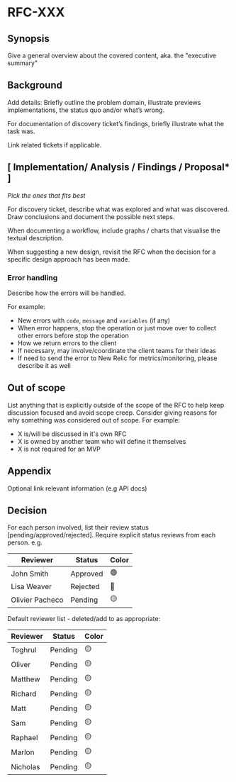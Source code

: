 # RFC-XXX

## Synopsis

Give a general overview about the covered content, aka. the "executive summary"

## Background

Add details: Briefly outline the problem domain, illustrate previews implementations, the status quo and/or what’s wrong.

For documentation of discovery ticket’s findings, briefly illustrate what the task was.

Link related tickets if applicable.

## [ Implementation/ Analysis / Findings / Proposal* ]

*Pick the ones that fits best*

For discovery ticket, describe what was explored and what was discovered. Draw conclusions and document the possible next steps.

When documenting a workflow, include graphs / charts that visualise the textual description.

When suggesting a new design, revisit the RFC when the decision for a specific design approach has been made.

### Error handling

Describe how the errors will be handled.

For example:

* New errors with `code`, `message` and `variables` (if any)
* When error happens, stop the operation or just move over to collect other errors before stop the operation
* How we return errors to the client
* If necessary, may involve/coordinate the client teams for their ideas
* If need to send the error to New Relic for metrics/monitoring, please describe it as well

## Out of scope

List anything that is explicitly outside of the scope of the RFC to help keep discussion focused and avoid scope creep.
Consider giving reasons for why something was considered out of scope. For example:

* X is/will be discussed in it's own RFC
* X is owned by another team who will define it themselves
* X is not required for an MVP

## Appendix

Optional link relevant information  (e.g API docs)

## Decision

For each person involved, list their review status [pending/approved/rejected]. Require explicit status reviews from each person.
e.g.

|     Reviewer     |  Status  | Color |
|------------------|----------|-------|
| John Smith       | Approved |   🟢  |
| Lisa Weaver      | Rejected |   🔴  |
| Olivier Pacheco  | Pending  |   🟡  |

Default reviewer list - deleted/add to as appropriate:

|     Reviewer     |  Status  | Color  |
|------------------|----------|--------|
| Toghrul          | Pending  |   🟡   |
| Oliver           | Pending  |   🟡   |
| Matthew          | Pending  |   🟡   |
| Richard          | Pending  |   🟡   |
| Matt             | Pending  |   🟡   |
| Sam              | Pending  |   🟡   |
| Raphael          | Pending  |   🟡   |
| Marlon           | Pending  |   🟡   |
| Nicholas         | Pending  |   🟡   |
